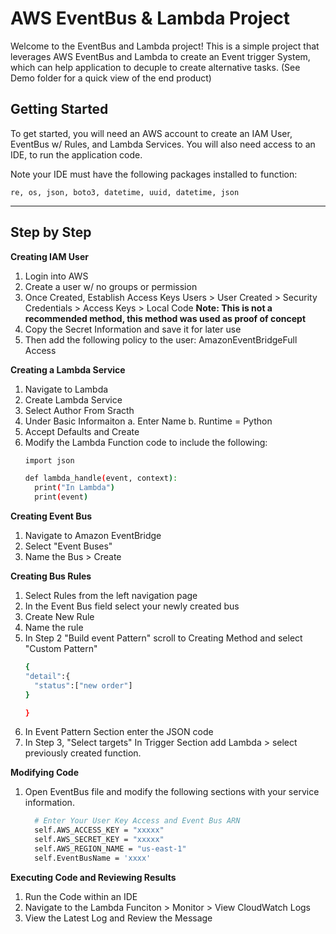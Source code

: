 # AWS EventBus & Lambda Project

Welcome to the EventBus and Lambda project! This is a simple project that leverages AWS EventBus and Lambda to create an Event trigger System, which can help application to decuple to create alternative tasks. (See Demo folder for a quick view of the end product)

## Getting Started

To get started, you will need an AWS account to create an IAM User, EventBus w/ Rules, and Lambda Services. You will also need access to an IDE, to run the application code. 

Note your IDE must have the following packages installed to function:

	re, os, json, boto3, datetime, uuid, datetime, json

-------------

## Step by Step 

**Creating IAM User**
1. Login into AWS
2. Create a user w/ no groups or permission
3. Once Created, Establish Access Keys
	Users > User Created > Security Credentials > Access Keys > Local Code
	**Note: This is not a recommended method, this method was used as proof of concept**
4. Copy the Secret Information and save it for later use
5. Then add the following policy to the user: AmazonEventBridgeFull Access

**Creating a Lambda Service**
1. Navigate to Lambda
2. Create Lambda Service
3. Select Author From Sracth
4. Under Basic Informaiton 
	a. Enter Name
	b. Runtime = Python
5. Accept Defaults and Create
6. Modify the Lambda Function code to include the following:
      ```bash
	import json

	def lambda_handle(event, context):
    	print("In Lambda")
    	print(event)
 
      ```

**Creating Event Bus**
1. Navigate to Amazon EventBridge
2. Select "Event Buses"
3. Name the Bus > Create

**Creating Bus Rules**
1. Select Rules from the left navigation page
2. In the Event Bus field select your newly created bus
3. Create New Rule
4. Name the rule
5. In Step 2 "Build event Pattern" scroll to Creating Method and select "Custom Pattern"
      ```bash
    {
    "detail":{
        "status":["new order"]
    }

    }  
      ```
6. In Event Pattern Section enter the JSON code 
7. In Step 3, "Select targets" In Trigger Section add Lambda > select previously created function.

**Modifying Code**
1. Open EventBus file and modify the following sections with your service information. 
      ```bash
        # Enter Your User Key Access and Event Bus ARN
        self.AWS_ACCESS_KEY = "xxxxx"
        self.AWS_SECRET_KEY = "xxxxx"
        self.AWS_REGION_NAME = "us-east-1"
        self.EventBusName = 'xxxx'
      ```


**Executing Code and Reviewing Results**
1. Run the Code within an IDE
2. Navigate to the Lambda Funciton > Monitor > View CloudWatch Logs
3. View the Latest Log and Review the Message



